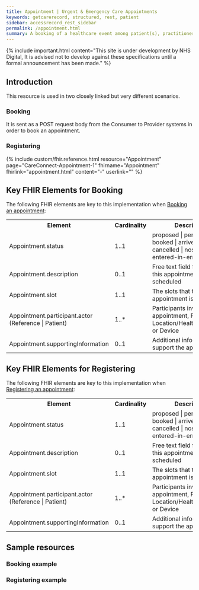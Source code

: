 ```yaml
---
title: Appointment | Urgent & Emergency Care Appointments
keywords: getcarerecord, structured, rest, patient
sidebar: accessrecord_rest_sidebar
permalink: /appointment.html
summary: A booking of a healthcare event among patient(s), practitioner(s), related person(s) and/or device(s) for a specific date/time.
---
```


{% include important.html content="This site is under development by NHS Digital, It is advised not to develop against these specifications until a formal announcement has been made." %}

## Introduction ##
This resource is used in two closely linked but very different scenarios.

### Booking ###
It is sent as a POST request body from the Consumer to Provider systems in order to book an appointment.

### Registering ###

{% include custom/fhir.reference.html resource="Appointment" page="CareConnect-Appointment-1" fhirname="Appointment" fhirlink="appointment.html" content="-" userlink="" %}

## Key FHIR Elements for Booking ##

The following FHIR elements are key to this implementation when <a href='book_an_appointment.html'>Booking an appointment</a>:

<table>
<tr>
<th>Element</th>
<th>Cardinality</th>
<th>Description</th>
<th>Example value(s)</th>
</tr>
<tr>
<td>Appointment.status</td><td>1..1</td><td>proposed | pending | booked | arrived | fulfilled | cancelled | noshow | entered-in-error</td><td><a href="https://www.hl7.org/fhir/valueset-appointmentstatus.html" target="_blank">https://www.hl7.org/fhir/valueset-appointmentstatus.html</a></td>
</tr>
<tr>
<td>Appointment.description</td><td>0..1</td><td>Free text field for Reason this appointment is scheduled</td><td>To get the person treated by a surgeon</td>
</tr>
<tr>
<td>Appointment.slot</td><td>1..1</td><td>The slots that this appointment is filling</td><td>Reference (Slot) <a href="https://www.hl7.org/fhir/slot.html" target="_blank">https://www.hl7.org/fhir/slot.html</a></td>
</tr>
<tr>
<td>Appointment.participant.actor (Reference | Patient)</td><td>1..*</td><td>Participants involved in appointment, Person, Location/HealthcareService or Device</td><td>Reference (Patient) <a href="https://www.hl7.org/fhir/patient.html" target="_blank">https://www.hl7.org/fhir/patient.html</a></td>
</tr>
<tr>
<td>Appointment.supportingInformation</td><td>0..1</td><td>Additional information to support the appointment</td><td>Reference (Resource)</td>
</tr>
</table>

## Key FHIR Elements for Registering ##

The following FHIR elements are key to this implementation when <a href='register_an_appointment.html'>Registering an appointment</a>:

<table>
<tr>
<th>Element</th>
<th>Cardinality</th>
<th>Description</th>
<th>Example value(s)</th>
</tr>
<tr>
<td>Appointment.status</td><td>1..1</td><td>proposed | pending | booked | arrived | fulfilled | cancelled | noshow | entered-in-error</td><td><a href="https://www.hl7.org/fhir/valueset-appointmentstatus.html" target="_blank">https://www.hl7.org/fhir/valueset-appointmentstatus.html</a></td>
</tr>
<tr>
<td>Appointment.description</td><td>0..1</td><td>Free text field for Reason this appointment is scheduled</td><td>To get the person treated by a surgeon</td>
</tr>
<tr>
<td>Appointment.slot</td><td>1..1</td><td>The slots that this appointment is filling</td><td>Reference (Slot) <a href="https://www.hl7.org/fhir/slot.html" target="_blank">https://www.hl7.org/fhir/slot.html</a></td>
</tr>
<tr>
<td>Appointment.participant.actor (Reference | Patient)</td><td>1..*</td><td>Participants involved in appointment, Person, Location/HealthcareService or Device</td><td>Reference (Patient) <a href="https://www.hl7.org/fhir/patient.html" target="_blank">https://www.hl7.org/fhir/patient.html</a></td>
</tr>
<tr>
<td>Appointment.supportingInformation</td><td>0..1</td><td>Additional information to support the appointment</td><td>Reference (Resource)</td>
</tr>
</table>

## Sample resources ##

### Booking example ###

### Registering example ###

